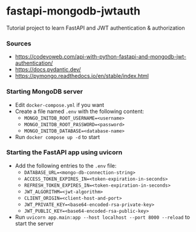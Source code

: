 # fastapi-mongodb-jwtauth

Tutorial project to learn FastAPI and JWT authentication &amp; authorization

### Sources
- https://codevoweb.com/api-with-python-fastapi-and-mongodb-jwt-authentication/
- https://docs.pydantic.dev/
- https://pymongo.readthedocs.io/en/stable/index.html

### Starting MongoDB server

-   Edit `docker-compose.yml` if you want
-   Create a file named `.env` with the following content:
    -   `MONGO_INITDB_ROOT_USERNAME=<username>`
    -   `MONGO_INITDB_ROOT_PASSWORD=<password>`
    -   `MONGO_INITDB_DATABASE=<database-name>`
-   Run `docker compose up -d` to start

### Starting the FastAPI app using uvicorn

-   Add the following entries to the `.env` file:
    -   `DATABASE_URL=<mongo-db-connection-string>`
    -   `ACCESS_TOKEN_EXPIRES_IN=<token-expiration-in-seconds>`
    -   `REFRESH_TOKEN_EXPIRES_IN=<token-expiration-in-seconds>`
    -   `JWT_ALGORITHM=<jwt-algorithm>`
    -   `CLIENT_ORIGIN=<client-host-and-port>`
    -   `JWT_PRIVATE_KEY=<base64-encoded-rsa-private-key>`
    -   `JWT_PUBLIC_KEY=<base64-encoded-rsa-public-key>`
-   Run `uvicorn app.main:app --host localhost --port 8000 --reload` to start the server
